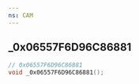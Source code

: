 ```yaml
---
ns: CAM
---
```

## _0x06557F6D96C86881

```c
// 0x06557F6D96C86881
void _0x06557F6D96C86881();
```

